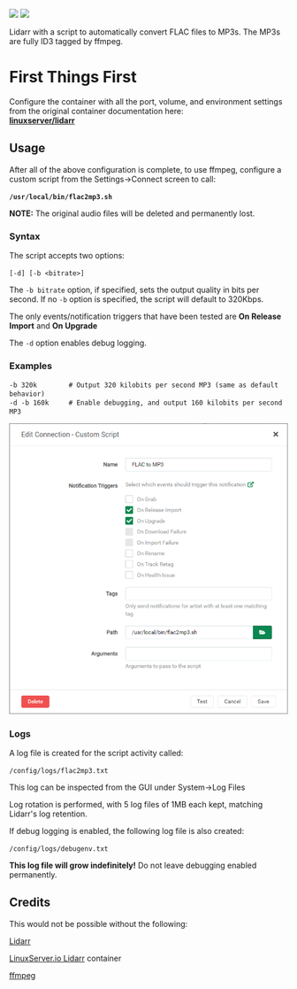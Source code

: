 [![](https://images.microbadger.com/badges/image/thecaptain989/lidarr.svg)](https://microbadger.com/images/thecaptain989/lidarr "Get your own image badge on microbadger.com")
[![](https://images.microbadger.com/badges/version/thecaptain989/lidarr.svg)](https://microbadger.com/images/thecaptain989/lidarr "Get your own version badge on microbadger.com")

Lidarr with a script to automatically convert FLAC files to MP3s. The MP3s are fully ID3 tagged by ffmpeg.

# First Things First

Configure the container with all the port, volume, and environment settings from the original container documentation here:  
**[linuxserver/lidarr](https://hub.docker.com/r/linuxserver/lidarr)**

## Usage

After all of the above configuration is complete, to use ffmpeg, configure a custom script from the Settings->Connect screen to call:

**`/usr/local/bin/flac2mp3.sh`**

**NOTE:** The original audio files will be deleted and permanently lost.

### Syntax

The script accepts two options:

`[-d] [-b <bitrate>]`

The `-b bitrate` option, if specified, sets the output quality in bits per second.  If no `-b` option is specified, the script will default to 320Kbps.

The only events/notification triggers that have been tested are **On Release Import** and **On Upgrade**

The `-d` option enables debug logging.

### Examples
    -b 320k        # Output 320 kilobits per second MP3 (same as default behavior)
    -d -b 160k     # Enable debugging, and output 160 kilobits per second MP3

![lidarr-flac2mp3](https://raw.githubusercontent.com/TheCaptain989/lidarr-flac2mp3/master/images/flac2mp3.png)

### Logs
A log file is created for the script activity called:

`/config/logs/flac2mp3.txt`

This log can be inspected from the GUI under System->Log Files

Log rotation is performed, with 5 log files of 1MB each kept, matching Lidarr's log retention.

If debug logging is enabled, the following log file is also created:

`/config/logs/debugenv.txt`

**This log file will grow indefinitely!** Do not leave debugging enabled permanently.

## Credits

This would not be possible without the following:

[Lidarr](https://lidarr.audio/)

[LinuxServer.io Lidarr](https://hub.docker.com/r/linuxserver/lidarr) container

[ffmpeg](https://ffmpeg.org/)
